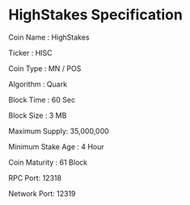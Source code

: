 # HighStakes Specification

Coin Name : HighStakes

Ticker : HISC

Coin Type :  MN / POS

Algorithm : Quark

Block Time : 60 Sec 

Block Size : 3 MB

Maximum Supply: 35,000,000

Minimum Stake Age : 4 Hour

Coin Maturity : 61 Block

RPC Port: 12318

Network Port: 12319

